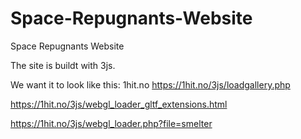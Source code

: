 # Space-Repugnants-Website
Space Repugnants Website

The site is buildt with 3js.



We want it to look like this:
1hit.no
https://1hit.no/3js/loadgallery.php

https://1hit.no/3js/webgl_loader_gltf_extensions.html

https://1hit.no/3js/webgl_loader.php?file=smelter
